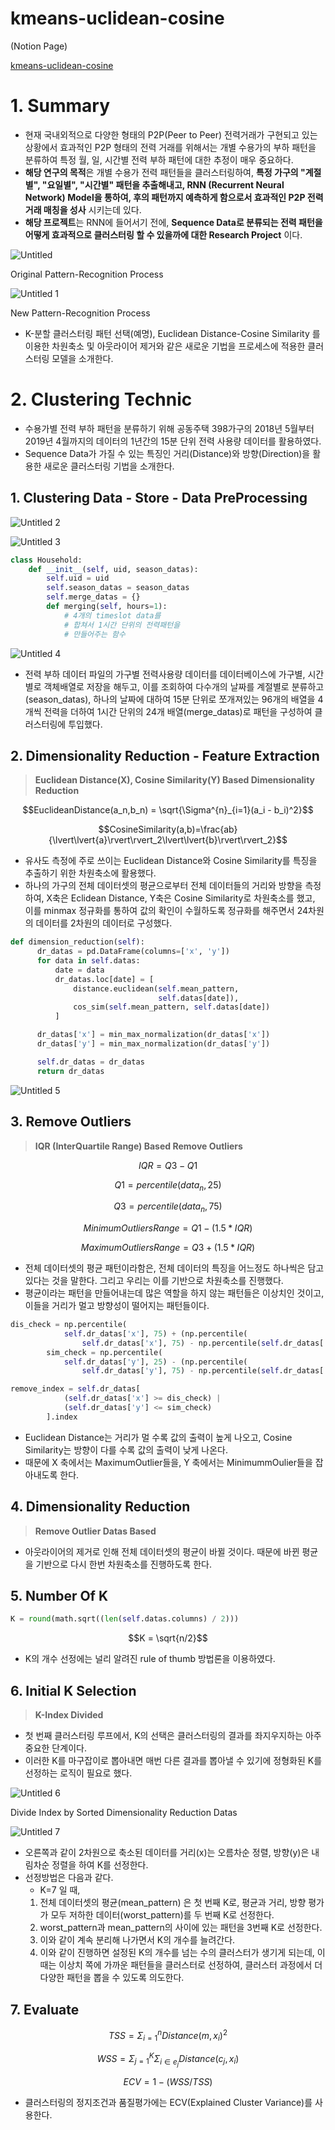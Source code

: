 # kmeans-uclidean-cosine

(Notion Page)

[kmeans-uclidean-cosine](https://elegant-tern-afc.notion.site/kmeans-uclidean-cosine-50a38509f23b44bb9c17e9a0bba03a02)

# 1. Summary

- 현재 국내외적으로 다양한 형태의 P2P(Peer to Peer) 전력거래가 구현되고 있는 상황에서 효과적인 P2P 형태의 전력 거래를 위해서는 개별 수용가의 부하 패턴을 분류하여 특정 월, 일, 시간별 전력 부하 패턴에 대한 추정이 매우 중요하다.
- **해당 연구의 목적**은 개별 수용가 전력 패턴들을 클러스터링하여, **특정 가구의 "계절별", "요일별", "시간별" 패턴을 추출해내고, RNN (Recurrent Neural Network) Model을 통하여, 후의 패턴까지 예측하게 함으로서 효과적인 P2P 전력거래 매칭을 성사** 시키는데 있다.
- **해당 프로젝트**는 RNN에 들어서기 전에, **Sequence Data로 분류되는 전력 패턴을 어떻게 효과적으로 클러스터링 할 수 있을까에 대한 Research Project** 이다.

![Untitled](https://user-images.githubusercontent.com/52296323/128653433-338586df-ff19-4651-8c01-e97080558eb5.png)

Original Pattern-Recognition Process

![Untitled 1](https://user-images.githubusercontent.com/52296323/128653439-89cb5cf3-0a06-4397-924e-d333aa170391.png)

New Pattern-Recognition Process

- K-분할 클러스터링 패턴 선택(예명), Euclidean Distance-Cosine Similarity 를 이용한 차원축소 및 아웃라이어 제거와 같은 새로운 기법을 프로세스에 적용한 클러스터링 모델을 소개한다.

# 2. Clustering Technic

- 수용가별 전력 부하 패턴을 분류하기 위해 공동주택 398가구의 2018년 5월부터 2019년 4월까지의 데이터의 1년간의 15분 단위 전력 사용량 데이터를 활용하였다.
- Sequence Data가 가질 수 있는 특징인 거리(Distance)와 방향(Direction)을 활용한 새로운 클러스터링 기법을 소개한다.

## 1. Clustering Data - Store - Data PreProcessing

![Untitled 2](https://user-images.githubusercontent.com/52296323/128653444-e9eee492-59c5-49f3-a4a3-dc2ecafd4e16.png)

![Untitled 3](https://user-images.githubusercontent.com/52296323/128653450-1d75c2ec-e99e-46e5-90ce-730d7c597019.png)

```python
class Household:
    def __init__(self, uid, season_datas):
        self.uid = uid
        self.season_datas = season_datas
        self.merge_datas = {}
		def merging(self, hours=1):
			# 4개의 timeslot data를
			# 합쳐서 1시간 단위의 전력패턴을
			# 만들어주는 함수
```

![Untitled 4](https://user-images.githubusercontent.com/52296323/128653455-aa679110-aba8-4c3a-a4dc-382f382569b5.png)

- 전력 부하 데이터 파일의 가구별 전력사용량 데이터를 데이터베이스에 가구별, 시간별로 객체배열로 저장을 해두고, 이를 조회하여 다수개의 날짜를 계절별로 분류하고(season_datas), 하나의 날짜에 대하여 15분 단위로 쪼개져있는 96개의 배열을 4개씩 전력을 더하여 1시간 단위의 24개 배열(merge_datas)로 패턴을 구성하여 클러스터링에 투입했다.

## 2. Dimensionality Reduction - Feature Extraction

> **Euclidean Distance(X), Cosine Similarity(Y) Based Dimensionality Reduction**

$$EuclideanDistance(a_n,b_n) = \sqrt{\Sigma^{n}_{i=1}(a_i - b_i)^2}$$

$$CosineSimilarity(a,b)=\frac{ab}{\lvert\lvert{a}\rvert\rvert_2\lvert\lvert{b}\rvert\rvert_2}$$

- 유사도 측정에 주로 쓰이는 Euclidean Distance와 Cosine Similarity를 특징을 추출하기 위한 차원축소에 활용했다.
- 하나의 가구의 전체 데이터셋의 평균으로부터 전체 데이터들의 거리와 방향을 측정하여, X축은 Eclidean Distance, Y축은 Cosine Similarity로 차원축소를 했고, 이를 minmax 정규화를 통하여 값의 확인이 수월하도록 정규화를 해주면서 24차원의 데이터를 2차원의 데이터로 구성했다.

```python
def dimension_reduction(self):
      dr_datas = pd.DataFrame(columns=['x', 'y'])
      for data in self.datas:
          date = data
          dr_datas.loc[date] = [
              distance.euclidean(self.mean_pattern,
                                 self.datas[date]),
              cos_sim(self.mean_pattern, self.datas[date])
          ]

      dr_datas['x'] = min_max_normalization(dr_datas['x'])
      dr_datas['y'] = min_max_normalization(dr_datas['y'])

      self.dr_datas = dr_datas
      return dr_datas
```

![Untitled 5](https://user-images.githubusercontent.com/52296323/128653461-79eaff40-adc7-4968-8814-679abd880339.png)

## 3. Remove Outliers

> **IQR (InterQuartile Range) Based Remove Outliers**

$$IQR = Q3 - Q1$$

$$Q1 = percentile(data_n, 25)$$

$$Q3 = percentile(data_n, 75)$$

$$MinimumOutliersRange = Q1 - (1.5 * IQR)$$

$$MaximumOutliersRange = Q3 + (1.5 * IQR)$$

- 전체 데이터셋의 평균 패턴이라함은, 전체 데이터의 특징을 어느정도 하나씩은 담고 있다는 것을 말한다. 그리고 우리는 이를 기반으로 차원축소를 진행했다.
- 평균이라는 패턴을 만들어내는데 많은 역할을 하지 않는 패턴들은 이상치인 것이고, 이들을 거리가 멀고 방향성이 떨어지는 패턴들이다.

```python
dis_check = np.percentile(
            self.dr_datas['x'], 75) + (np.percentile(
                self.dr_datas['x'], 75) - np.percentile(self.dr_datas['x'], 25)) * outlier_range
        sim_check = np.percentile(
            self.dr_datas['y'], 25) - (np.percentile(
                self.dr_datas['y'], 75) - np.percentile(self.dr_datas['y'], 25)) * outlier_range

remove_index = self.dr_datas[
            (self.dr_datas['x'] >= dis_check) |
            (self.dr_datas['y'] <= sim_check)
        ].index
```

- Euclidean Distance는 거리가 멀 수록 값의 출력이 높게 나오고, Cosine Similarity는 방향이 다를 수록 값의 출력이 낮게 나온다.
- 때문에 X 축에서는 MaximumOutlier들을, Y 축에서는 MinimummOulier들을 잡아내도록 한다.

## 4. Dimensionality Reduction

> **Remove Outlier Datas Based**

- 아웃라이어의 제거로 인해 전체 데이터셋의 평균이 바뀔 것이다. 때문에 바뀐 평균을 기반으로 다시 한번 차원축소를 진행하도록 한다.

## 5. Number Of K

```python
K = round(math.sqrt((len(self.datas.columns) / 2)))
```

$$K = \sqrt{n/2}$$

- K의 개수 선정에는 널리 알려진 rule of thumb 방법론을 이용하였다.

## 6. Initial K Selection

> **K-Index Divided**

- 첫 번째 클러스터링 루프에서, K의 선택은 클러스터링의 결과를 좌지우지하는 아주 중요한 단계이다.
- 이러한 K를 마구잡이로 뽑아내면 매번 다른 결과를 뽑아낼 수 있기에 정형화된 K를 선정하는 로직이 필요로 했다.

![Untitled 6](https://user-images.githubusercontent.com/52296323/128657051-23c6dfd5-ab39-4c9c-b6b3-fbb81be41471.png)

Divide Index by Sorted Dimensionality Reduction Datas

![Untitled 7](https://user-images.githubusercontent.com/52296323/128657052-ba69f712-9c72-48de-a1d4-e95b864fd5a6.png)

- 오른쪽과 같이 2차원으로 축소된 데이터를 거리(x)는 오름차순 정렬, 방향(y)은 내림차순 정렬을 하여 K를 선정한다.
- 선정방법은 다음과 같다.
  - K=7 일 때,
  1. 전체 데이터셋의 평균(mean_pattern) 은 첫 번째 K로, 평균과 거리, 방향 평가가 모두 저하한 데이터(worst_pattern)를 두 번째 K로 선정한다.
  2. worst_pattern과 mean_pattern의 사이에 있는 패턴을 3번째 K로 선정한다.
  3. 이와 같이 계속 분리해 나가면서 K의 개수를 늘려간다.
  4. 이와 같이 진행하면 설정된 K의 개수를 넘는 수의 클러스터가 생기게 되는데, 이 때는 이상치 쪽에 가까운 패턴들을 클러스터로 선정하여, 클러스터 과정에서 더 다양한 패턴을 뽑을 수 있도록 의도한다.

## 7. Evaluate

$$TSS = \Sigma^n_{i=1}Distance(m, x_i)^2$$

$$WSS = \Sigma^K_{j=1}\Sigma_{i\in e_j}Distance(c_j, x_i)$$

$$ECV = 1 - (WSS/TSS)$$

- 클러스터링의 정지조건과 품질평가에는 ECV(Explained Cluster Variance)를 사용한다.
